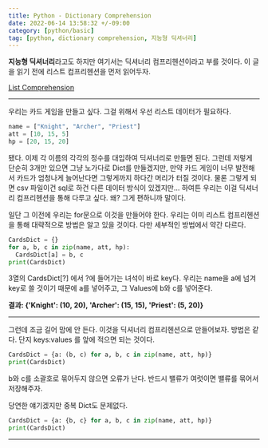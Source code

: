 ```yaml
---
title: Python - Dictionary Comprehension
date: 2022-06-14 13:58:32 +/-09:00
category: [python/basic]
tag: [python, dictionary comprehension, 지능형 딕셔너리]
---
```


**지능형 딕셔너리**라고도 하지만 여기서는 딕셔너리 컴프리헨션이라고 부를 것이다. 이 글을 읽기 전에 리스트 컴프리헨션을 먼저 읽어두자.


[List Comprehension](https://shechren.github.io/lunetzsche/posts/python-list-comprehension/)

---

우리는 카드 게임을 만들고 싶다. 그걸 위해서 우선 리스트 데이터가 필요하다.
```python
name = ["Knight", "Archer", "Priest"]
att = [10, 15, 5]
hp = [20, 15, 20]
```

됐다. 이제 각 이름의 각각의 정수를 대입하여 딕셔너리로 만들면 된다. 그런데 저렇게 단순히 3개만 있으면 그냥 노가다로 Dict를 만들겠지만, 만약 카드 게임이 너무 발전해서 카드가 엄청나게 늘어난다면 그렇게까지 하다간 머리가 터질 것이다. 물론 그렇게 되면 csv 파일이건 sql로 하건 다른 데이터 방식이 있겠지만... 하여튼 우리는 이걸 딕셔너리 컴프리헨션을 통해 다루고 싶다. 왜? 그게 편하니까 말이다.



일단 그 이전에 우리는 for문으로 이것을 만들어야 한다. 우리는 이미 리스트 컴프리헨션을 통해 대략적으로 방법은 알고 있을 것이다. 다만 세부적인 방법에서 약간 다르다.
```python
CardsDict = {}
for a, b, c in zip(name, att, hp):
  CardsDict[a] = b, c
print(CardsDict)
```
3열의 CardsDict[?] 에서 ?에 들어가는 녀석이 바로 key다. 우리는 name을 a에 넘겨 key로 쓸 것이기 때문에 a를 넣어주고, 그 Values에 b와 c를 넣어준다.

**결과: {'Knight': (10, 20), 'Archer': (15, 15), 'Priest': (5, 20)}**

---

그런데 조금 길어 맘에 안 든다. 이것을 딕셔너리 컴프리헨션으로 만들어보자. 방법은 같다. 단지 keys:values 를 앞에 적으면 되는 것이다.

```python
CardsDict = {a: (b, c) for a, b, c in zip(name, att, hp)}
print(CardsDict)
```
b와 c를 소괄호로 묶어두지 않으면 오류가 난다. 반드시 밸류가 여럿이면 밸류를 묶어서 저장해주자.

당연한 얘기겠지만 중복 Dict도 문제없다.

```python
CardsDict = {a: {b, c} for a, b, c in zip(name, att, hp)}
print(CardsDict)
```

---